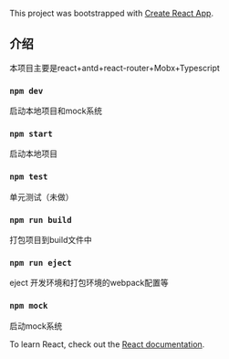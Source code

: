 This project was bootstrapped with [Create React App](https://github.com/facebook/create-react-app).

## 介绍

本项目主要是react+antd+react-router+Mobx+Typescript

### `npm dev`

启动本地项目和mock系统

### `npm start`

启动本地项目

### `npm test`

单元测试（未做）

### `npm run build`

打包项目到build文件中

### `npm run eject`

eject 开发环境和打包环境的webpack配置等

### `npm mock`

启动mock系统

To learn React, check out the [React documentation](https://reactjs.org/).
